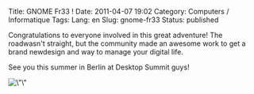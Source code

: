 Title: GNOME Fr33 !
Date: 2011-04-07 19:02
Category: Computers / Informatique
Tags:
Lang: en
Slug: gnome-fr33
Status: published

Congratulations to everyone involved in this great adventure! The roadwasn't straight, but the community made an awesome work to get a brand newdesign and way to manage your digital life.

See you this summer in Berlin at Desktop Summit guys!

![\\"\\"](http://www.gnome.org/wp-content/uploads/2011/04/iamgnome.png)
